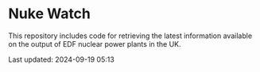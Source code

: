 # Nuke Watch

This repository includes code for retrieving the latest information available on the output of EDF nuclear power plants in the UK.

Last updated: 2024-09-19 05:13
